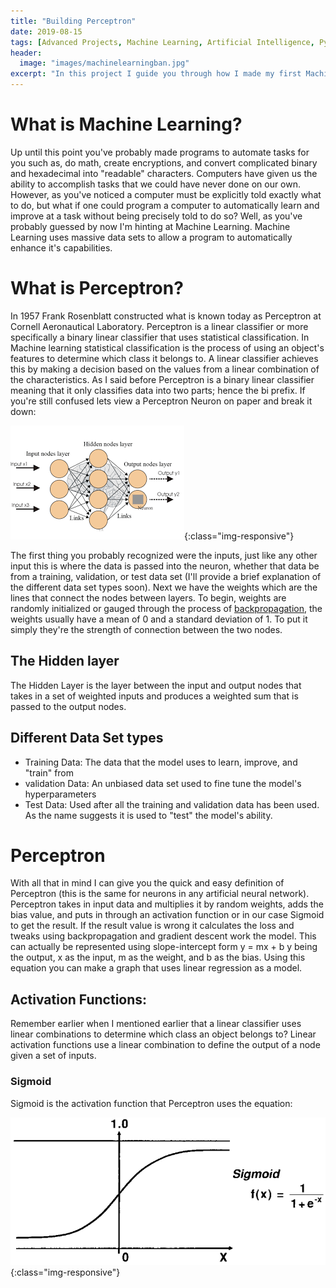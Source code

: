 ```yaml
---
title: "Building Perceptron"
date: 2019-08-15
tags: [Advanced Projects, Machine Learning, Artificial Intelligence, Python]
header:
  image: "images/machinelearningban.jpg"
excerpt: "In this project I guide you through how I made my first Machine Learning Model, Perceptron. Perceptron is a fantastic introduction to the world of Machine Learning and Artificial Intelligence"
---
```

# What is Machine Learning?
Up until this point you've probably made programs to automate tasks for you such as, do math, create encryptions, and convert complicated binary and hexadecimal into "readable" characters. Computers have given us the ability to accomplish tasks that we could have never done on our own. However, as you've noticed a computer must be explicitly told exactly what to do, but what if one could program a computer to automatically learn and improve at a task without being precisely told to do so? Well, as you've probably guessed by now I'm hinting at Machine Learning. Machine Learning uses massive data sets to allow a program to automatically enhance it's capabilities.

# What is Perceptron?
In 1957 Frank Rosenblatt constructed what is known today as Perceptron at Cornell Aeronautical Laboratory. Perceptron is a linear classifier or more specifically a binary linear classifier that uses statistical classification. In Machine learning statistical classification is the process of using an object's features to determine which class it belongs to. A linear classifier achieves this by making a decision based on the values from a linear combination of the characteristics. As I said before Perceptron is a binary linear classifier meaning that it only classifies data into two parts; hence the bi prefix. If you're still confused lets view a Perceptron Neuron on paper and break it down:

![Perceptron](/images/nuer.jpg){:class="img-responsive"}

The first thing you probably recognized were the inputs, just like any other input this is where the data is passed into the neuron, whether that data be from a training, validation, or test data set (I'll provide a brief explanation of the different data set types soon). Next we have the weights which are the lines that connect the nodes between layers. To begin, weights are randomly initialized or gauged through the process of [backpropagation](https://en.wikipedia.org/wiki/Backpropagation), the weights usually have a mean of 0 and a standard deviation of 1. To put it simply they're the strength of connection between the two nodes.

## The Hidden layer
The Hidden Layer is the layer between the input and output nodes that takes in a set of weighted inputs and produces a weighted sum that is passed to the output nodes.

## Different Data Set types
* Training Data: The data that the model uses to learn, improve, and "train" from
* validation Data: An unbiased data set used to fine tune the model's hyperparameters
* Test Data: Used after all the training and validation data has been used. As the name suggests it is used to "test" the model's ability.

# Perceptron
With all that in mind I can give you the quick and easy definition of Perceptron (this is the same for neurons in any artificial neural network). Perceptron takes in input data and multiplies it by random weights, adds the bias value, and puts in through an activation function or in our case Sigmoid to get the result. If the result value is wrong it calculates the loss and tweaks using backpropagation and gradient descent work the model. This can actually be represented using slope-intercept form y = mx + b
y being the output, x as the input, m as the weight, and b as the bias. Using this equation you can make a graph that uses linear regression as a model.
## Activation Functions:
Remember earlier when I mentioned earlier that a linear classifier uses linear combinations to determine which class an object belongs to? Linear activation functions use a linear combination to define the output of a node given a set of inputs.
### Sigmoid
Sigmoid is the activation function that Perceptron uses the equation:

![Perceptron](/images/sigmoid.jpg){:class="img-responsive"}
